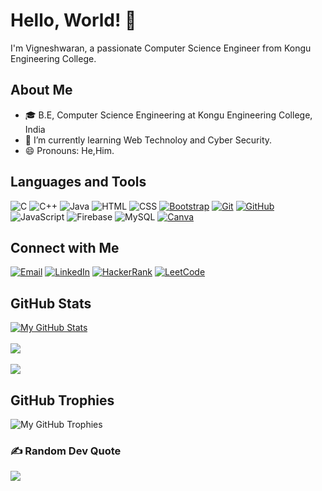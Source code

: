 # Hello, World! 👋

I'm Vigneshwaran, a passionate Computer Science Engineer from Kongu Engineering College.
<!--<p align="left"> <img src="https://komarev.com/ghpvc/?username=vigneshwaranbalamurugan&label=Profile%20views&color=0e75b6&style=flat" alt="dinesh-db" /> </p>-->

## About Me
<!--- 🔭 I’m currently working on [Current Project/Job].-->
- 🎓 B.E, Computer Science Engineering at Kongu Engineering College, India
- 🌱 I’m currently learning Web Technoloy and Cyber Security.
- 😄 Pronouns: He,Him.
<!--- 👯 I’m looking to collaborate on [Open Source Projects or Areas of Interest].
- 🤔 I’m looking for help with [Something you need help with].
- 💬 Ask me about [Your expertise or interests].
- 📫 How to reach me: [Your Email or Social Media Links].-->
<!--- ⚡ Fun fact: [Interesting Fun Fact about Yourself].-->

## Languages and Tools
![C](https://img.shields.io/badge/-C-00599C?style=for-the-badge&logo=c&logoColor=white)
![C++](https://img.shields.io/badge/-C++-00599C?style=for-the-badge&logo=c%2B%2B&logoColor=white)
![Java](https://img.shields.io/badge/-Java-007396?style=for-the-badge&logo=java&logoColor=white)
![HTML](https://img.shields.io/badge/-HTML-E34F26?style=for-the-badge&logo=html5&logoColor=white)
![CSS](https://img.shields.io/badge/-CSS-1572B6?style=for-the-badge&logo=css3&logoColor=white)
[![Bootstrap](https://img.shields.io/badge/-Bootstrap-563D7C?style=for-the-badge&logo=bootstrap&logoColor=white)](https://getbootstrap.com/)
[![Git](https://img.shields.io/badge/-Git-F05032?style=for-the-badge&logo=git&logoColor=white)](https://git-scm.com/)
[![GitHub](https://img.shields.io/badge/-GitHub-181717?style=for-the-badge&logo=github&logoColor=white)](https://github.com/)
![JavaScript](https://img.shields.io/badge/-JavaScript-F7DF1E?style=for-the-badge&logo=javascript&logoColor=black)
![Firebase](https://img.shields.io/badge/-Firebase-FFCA28?style=for-the-badge&logo=firebase&logoColor=black)
![MySQL](https://img.shields.io/badge/mysql-%2300f.svg?style=for-the-badge&logo=mysql&logoColor=white)
[![Canva](https://img.shields.io/badge/-Canva-00C4CC?style=for-the-badge&logo=canva&logoColor=white)](https://www.canva.com/)
<!--## GitHub Stats
[![Your GitHub Stats](https://github-readme-stats.vercel.app/api?username=YourUsername&show_icons=true&theme=radical)](https://github.com/YourUsername)
-->
## Connect with Me
[![Email](https://img.shields.io/badge/Email-Me-informational?style=for-the-badge&logo=protonmail&logoColor=white)](mailto:vigneshwaranb.22cse@kongu.edu)
[![LinkedIn](https://img.shields.io/badge/LinkedIn-Profile-informational?style=for-the-badge&logo=linkedin&logoColor=white)](https://www.linkedin.com/in/vignesh-waran-765863257)
[![HackerRank](https://img.shields.io/badge/HackerRank-Profile-success?style=for-the-badge&logo=hackerrank&logoColor=2EC866)](https://www.hackerrank.com/profile/22CSR235)
[![LeetCode](https://img.shields.io/badge/LeetCode-Profile-yellow?style=for-the-badge&logo=leetcode&logoColor=FFA116)](https://leetcode.com/vigneshwaranbalamurugan/)

<!--- [Twitter](Your Twitter Profile Link)
- [Personal Website/Blog](Your Website or Blog Link)-->
## GitHub Stats
[![My GitHub Stats](https://denvercoder1-github-readme-stats.vercel.app/api?username=vigneshwaranbalamurugan&show_icons=true&count_private=true&theme=radical)](https://github.com/vigneshwaranbalamurugan)
<br>
<br>
![](https://github-readme-streak-stats.herokuapp.com/?user=vigneshwaranbalamurugan&theme=gotham&hide_border=false)
<br>
<br>
![](https://github-readme-stats.vercel.app/api/top-langs/?username=vigneshwaranbalamurugan&theme=gotham&hide_border=false&include_all_commits=true&count_private=true&layout=compact)

## GitHub Trophies
![My GitHub Trophies](https://github-profile-trophy.vercel.app/?username=vigneshwaranbalamurugan&theme=radical&no-frame=true&no-bg=true&margin-w=1)

### ✍️ Random Dev Quote
![](https://quotes-github-readme.vercel.app/api?type=horizontal&theme=radical)

<!--Feel free to fork and customize this template for your own GitHub profile. Happy coding!-->
